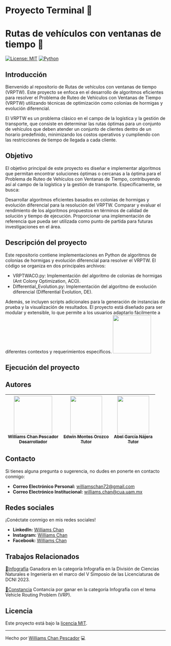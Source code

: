 # Proyecto Terminal 📜

# Rutas de vehículos con ventanas de tiempo 🚗

[![License: MIT](https://img.shields.io/badge/License-MIT-yellow.svg)](https://opensource.org/licenses/MIT)
[![Python](https://img.shields.io/badge/Python-v3.12.0-green?style=flat&logo=python&logoColor=ffffff)](https://www.python.org/)

## Introducción
Bienvenido al repositorio de Rutas de vehículos con ventanas de tiempo (VRPTW). Este proyecto se enfoca en el desarrollo de algoritmos eficientes para resolver el Problema de Ruteo de Vehículos con Ventanas de Tiempo (VRPTW) utilizando técnicas de optimización como colonias de hormigas y evolución diferencial.

El VRPTW es un problema clásico en el campo de la logística y la gestión de transporte, que consiste en determinar las rutas óptimas para un conjunto de vehículos que deben atender un conjunto de clientes dentro de un horario predefinido, minimizando los costos operativos y cumpliendo con las restricciones de tiempo de llegada a cada cliente.
## Objetivo
El objetivo principal de este proyecto es diseñar e implementar algoritmos que permitan encontrar soluciones óptimas o cercanas a la óptima para el Problema de Ruteo de Vehículos con Ventanas de Tiempo, contribuyendo así al campo de la logística y la gestión de transporte. Específicamente, se busca:

Desarrollar algoritmos eficientes basados en colonias de hormigas y evolución diferencial para la resolución del VRPTW.
Comparar y evaluar el rendimiento de los algoritmos propuestos en términos de calidad de solución y tiempo de ejecución.
Proporcionar una implementación de referencia que pueda ser utilizada como punto de partida para futuras investigaciones en el área.

## Descripción del proyecto
Este repositorio contiene implementaciones en Python de algoritmos de colonias de hormigas y evolución diferencial para resolver el VRPTW. El código se organiza en dos principales archivos:

- VRPTWACO.py: Implementación del algoritmo de colonias de hormigas (Ant Colony Optimization, ACO).
- Differential_Evolution.py: Implementación del algoritmo de evolución diferencial (Differential Evolution, DE).
  
Además, se incluyen scripts adicionales para la generación de instancias de prueba y la visualización de resultados. El proyecto está diseñado para ser modular y extensible, lo que permite a los usuarios adaptarlo fácilmente a diferentes contextos y requerimientos específicos.
<img src="https://www.researchgate.net/profile/Emrah-Demir-2/publication/273112998/figure/fig1/AS:668977990754315@1536508190687/A-graphical-representation-of-the-VRPTW.jpg" width=120 height=120>
## Ejecución del proyecto


## Autores
| [<img src="https://media.licdn.com/dms/image/D4E03AQGBQ8UgY0VdCg/profile-displayphoto-shrink_200_200/0/1712587269099?e=1718236800&v=beta&t=FzunufKMeNvn0V5mVPv6PAkhr5WNm6G3drEXB4iyxM0" width=120 height=120><br><sub>Williams Chan Pescador</sub><br><sub>Desarrollador</sub>](https://github.com/williams123000) |  [<img src="https://investigacion.uam.mx/images/fichas/88651_a.jpg" width=100 height=120><br><sub>Edwin Montes Orozco</sub><br><sub>Tutor</sub>](https://investigacion.uam.mx/index.php/listado-catalogo/88651) |  [<img src="https://dcni.cua.uam.mx/intranet/src/fotoProfes/1916832396IMG_8569.jpg" width=100 height=120><br><sub>Abel García Nájera</sub><br><sub>Tutor</sub>](https://dcni.cua.uam.mx/division/usuario?p=89) |
| :---: | :---: | :---: |

## Contacto

Si tienes alguna pregunta o sugerencia, no dudes en ponerte en contacto conmigo:

- **Correo Electrónico Personal:** [williamschan72@gmail.com](mailto:williamschan72@gmail.com)
- **Correo Electrónico Institucional:** [williams.chan@cua.uam.mx](mailto:williams.chan@cua.uam.mx)
  
## Redes sociales

¡Conéctate conmigo en mis redes sociales!

- **LinkedIn:** [Williams Chan](https://www.linkedin.com/in/williams-chan-998ba4302/)
- **Instagram:** [Williams Chan](https://www.instagram.com/williamschan)
- **Facebook:** [Williams Chan](https://www.facebook.com/williams.pescador/)

## Trabajos Relacionados
[🎨Infografía](https://drive.google.com/file/d/1N7CSbbh-XNB6k5zAZJr2cQ3qgUilKi_F/view?usp=sharing) Ganadora en la categoría Infografía en la División de Ciencias Naturales e Ingeniería en el marco del V Simposio de las Licenciaturas de DCNI 2023.

[🥇Constancia](https://drive.google.com/file/d/1cjh7rw3e89-_WYlkiLRuJnAwJRhTkHkU/view?usp=sharing) Contancia por ganar en la categoría Infografía con el tema Vehicle Routing Problem (VRP).

## Licencia
Este proyecto está bajo la [licencia MIT](./LICENSE).

---
Hecho por [Williams Chan Pescador](https://github.com/williams123000) 💻
